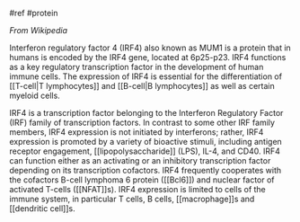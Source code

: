#ref #protein 

_From Wikipedia_

Interferon regulatory factor 4 (IRF4) also known as MUM1 is a protein that in humans is encoded by the IRF4 gene, located at 6p25-p23. IRF4 functions as a key regulatory transcription factor in the development of human immune cells. The expression of IRF4 is essential for the differentiation of [[T-cell|T lymphocytes]] and [[B-cell|B lymphocytes]] as well as certain myeloid cells.

IRF4 is a transcription factor belonging to the Interferon Regulatory Factor (IRF) family of transcription factors. In contrast to some other IRF family members, IRF4 expression is not initiated by interferons; rather, IRF4 expression is promoted by a variety of bioactive stimuli, including antigen receptor engagement, [[lipopolysaccharide]] (LPS), IL-4, and CD40. IRF4 can function either as an activating or an inhibitory transcription factor depending on its transcription cofactors. IRF4 frequently cooperates with the cofactors B-cell lymphoma 6 protein ([[Bcl6]]) and nuclear factor of activated T-cells ([[NFAT]]s). IRF4 expression is limited to cells of the immune system, in particular T cells, B cells, [[macrophage]]s and [[dendritic cell]]s.